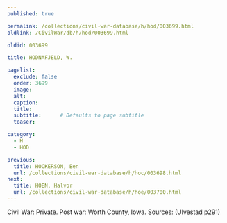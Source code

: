 ```yaml
---
published: true

permalink: /collections/civil-war-database/h/hod/003699.html
oldlink: /CivilWar/db/h/hod/003699.html

oldid: 003699

title: HODNAFJELD, W.

pagelist:
  exclude: false
  order: 3699
  image: 
  alt:
  caption:
  title:
  subtitle:      # Defaults to page subtitle
  teaser:

category: 
  - H 
  - HOD

previous:
  title: HOCKERSON, Ben
  url: /collections/civil-war-database/h/hoc/003698.html  
next:
  title: HOEN, Halvor
  url: /collections/civil-war-database/h/hoe/003700.html   
---
```

Civil War: Private. Post war: Worth County, Iowa. Sources: (Ulvestad p291)
